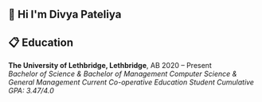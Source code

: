 ## 🤸 <a name="intro">Hi I'm Divya Pateliya</a>

## <a name="introduction">📋 Education</a>
**The University of Lethbridge, Lethbridge**, AB  2020 – Present  
*Bachelor of Science & Bachelor of Management*
*Computer Science & General Management*
*Current Co-operative Education Student*
*Cumulative GPA: 3.47/4.0*
